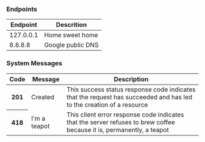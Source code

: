 <div xmlns="http://www.w3.org/1999/xhtml"> 
<div>
        <h3>Endpoints</h3>
            <table class="table">
            <thead>
                <tr>
                    <th scope="col">Endpoint</th>
                    <th scope="col">Descrition</th>
                </tr>
            </thead>
            <tbody>
                <tr>
                    <td>127.0.0.1</td>
                    <td>Home sweet home</td>
                </tr>
                <tr>
                    <td>8.8.8.8</td>
                    <td>Google public DNS</td>
                </tr>
            </tbody>
        </table>
    </div>
    <div>
        <h3>System Messages</h3>
        <table class="table table-striped">
            <thead>
                <tr>
                    <th scope="col">Code</th>
                    <th scope="col">Message</th>
                    <th scope="col">Description</th>
                </tr>
            </thead>
            <tbody>
                <tr>
                    <th scope="row">201</th>
                    <td>Created</td>
                    <td>This success status response code indicates that the request has succeeded and has led to the creation of a resource</td>
                </tr>
                <tr>
                    <th scope="row">418</th>
                    <td>I'm a teapot</td>
                    <td>This client error response code indicates that the server refuses to brew coffee because it is, permanently, a teapot</td>
                </tr>
            </tbody>
        </table>
    </div>
</div>
